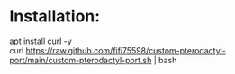 # Installation:
apt install curl -y
<br />curl https://raw.github.com/fifi75598/custom-pterodactyl-port/main/custom-pterodactyl-port.sh | bash
